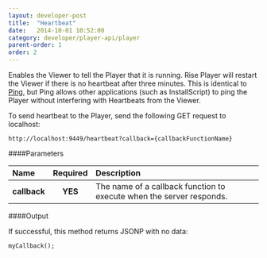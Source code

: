 ```yaml
---
layout: developer-post
title:  "Heartbeat"
date:   2014-10-01 10:52:00
category: developer/player-api/player
parent-order: 1
order: 2
---
```


Enables the Viewer to tell the Player that it is running. Rise Player will restart the Viewer if there is no heartbeat after three minutes.
This is identical to [Ping]({{site.absoluteurl}}developer/player-api/player/ping), but Ping allows other applications (such as InstallScript) to ping the Player without interfering with Heartbeats from the Viewer.

To send heartbeat to the Player, send the following GET request to localhost:

`http://localhost:9449/heartbeat?callback={callbackFunctionName}`

####Parameters

| Name    | Required | Description |
|:--------|:--------:|:------------|
| **callback**  |  **YES** | The name of a callback function to execute when the server responds. |


####Output

If successful, this method returns JSONP with no data:

```
myCallback();
```
